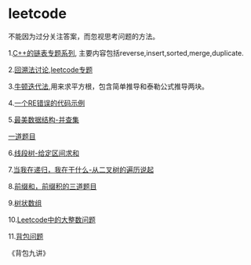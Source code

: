 # leetcode

不能因为过分关注答案，而忽视思考问题的方法。

1.[C++的链表专题系列](https://segmentfault.com/a/1190000002490878), 主要内容包括reverse,insert,sorted,merge,duplicate.

2.[回溯法讨论](https://zhuanlan.zhihu.com/p/28340833),[leetcode专题](https://discuss.leetcode.com/topic/46162/a-general-approach-to-backtracking-questions-in-java-subsets-permutations-combination-sum-palindrome-partioning/2)

3.[牛顿迭代法](http://blog.punkid.org/2008/02/28/compute-the-square-root-via-newtons-iteration/),用来求平方根，包含简单推导和泰勒公式推导两块。

4.[一个RE错误的代码示例](http://blog.csdn.net/jessir/article/details/60881012)

5.[最美数据结构-并查集](https://zh.wikipedia.org/wiki/%E5%B9%B6%E6%9F%A5%E9%9B%86#.E8.B7.AF.E5.BE.84.E5.8E.8B.E7.BC.A9)

[一道题目](http://blog.csdn.net/stpeace/article/details/46506861)

6.[线段树-给定区间求和](http://bookshadow.com/weblog/2015/08/13/segment-tree-set-1-sum-of-given-range/)

7.[当我在递归，我在干什么-从二叉树的遍历说起](https://zhuanlan.zhihu.com/p/30490183)

8.[前缀和，前缀积的三道题目](http://www.cnblogs.com/AndyJee/p/4474073.html)

9.[树状数组](https://zh.wikipedia.org/wiki/%E6%A0%91%E7%8A%B6%E6%95%B0%E7%BB%84)

10.[Leetcode中的大整数问题](http://www.voidcn.com/article/p-pstqxxeb-qc.html)

11.[背包问题](http://blog.csdn.net/lyhvoyage/article/details/8545852)

《背包九讲》
